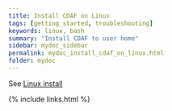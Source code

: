 ```yaml
---
title: Install CDAF on Linux
tags: [getting_started, troubleshooting]
keywords: linux, bash
summary: "Install CDAF to user home"
sidebar: mydoc_sidebar
permalink: mydoc_install_cdaf_on_linux.html
folder: mydoc
---
```


See [Linux install](https://cdaf.io/linux)

{% include links.html %}
